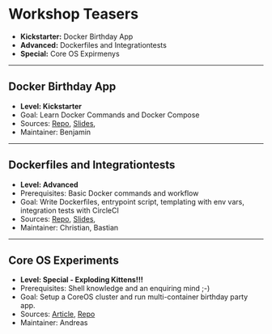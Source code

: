 # Workshop Teasers

- **Kickstarter:** Docker Birthday App
- **Advanced:** Dockerfiles and Integrationtests
- **Special:** Core OS Expirmenys

----

## Docker Birthday App

- **Level: Kickstarter**
- Goal: Learn  Docker Commands and Docker Compose
- Sources: [Repo](https://github.com/docker/docker-birthday-3), [Slides](), 
- Maintainer: Benjamin

----

## Dockerfiles and Integrationtests

- **Level: Advanced**
- Prerequisites: Basic Docker commands and workflow
- Goal: Write Dockerfiles, entrypoint script, templating with env vars, integration tests with CircleCI
- Sources: [Repo](https://github.com/docker/docker-birthday-3), [Slides](), 
- Maintainer: Christian, Bastian

----

## Core OS Experiments

- **Level: Special - Exploding Kittens!!!**
- Prerequisites: Shell knowledge and an enquiring mind ;-)
- Goal: Setup a CoreOS cluster and run multi-container birthday party app.
- Sources: [Article](https://developer.epages.com/blog/2016/01/19/setup-a-coreos-cluster.html#install-vagrant), [Repo](https://github.com/jenadevs/coreos-vagrant)
- Maintainer: Andreas